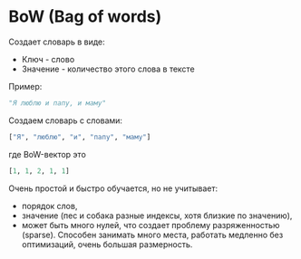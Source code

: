 # BoW (Bag of words)

Создает словарь в виде:
- Ключ - слово
- Значение -  количество этого слова в тексте

Пример:
``` python
"Я люблю и папу, и маму"
```

Создаем словарь с словами:
``` python
["Я", "люблю", "и", "папу", "маму"]
```

где BoW-вектор это
``` python
[1, 1, 2, 1, 1]
```

Очень простой и быстро обучается, но не учитывает: 
- порядок слов, 
- значение (пес и собака разные индексы, хотя близкие по значению), 
- может быть много нулей, что создает проблему разряженностью (sparse). Способен занимать много места, работать медленно без оптимизаций, очень большая размерность.

